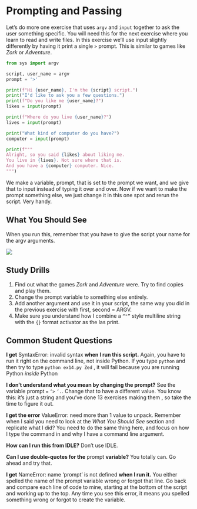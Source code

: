 # Prompting and Passing

Let’s do more one exercise that uses `argv` and `input` together to ask the user something specific. You will need this for the next exercise where you learn to read and write files. In this exercise we’ll use input slightly differently by having it print a single `>` prompt. This is similar to games like *Zork* or *Adventure*.

````python
from sys import argv

script, user_name = argv
prompt = '>'

print(f"Hi {user_name}, I'm the {script} script.")
print("I'd like to ask you a few questions.")
print(f"Do you like me {user_name}?")
likes = input(prompt)

print(f"Where do you live {user_name}?")
lives = input(prompt)

print("What kind of computer do you have?")
computer = input(prompt)

print(f"""
Alright, so you said {likes} about liking me. 
You live in {lives}. Not sure where that is.
And you have a {computer} computer. Nice.
""")
````

We make a variable, prompt, that is set to the prompt we want, and we give that to input instead of  typing it over and over. Now if we want to make the prompt something else, we just change it in this one spot and rerun the script. Very handy.

## What You Should See

When you run this, remember that you have to give the script your name for the argv arguments.

![](D:\MyNoteBook\Learn-Python3-The-Hard-Way\images\ex14_demo_output.png)

## Study Drills

1. Find out what the games *Zork* and *Adventure* were. Try to find copies and play them.
2. Change the prompt variable to something else entirely.
3. Add another argument and use it in your script, the same way you did in the previous exercise with first, second = ARGV.
4. Make sure you understand how I combine a `“"”` style multiline string with the `{}` format activator as the las print.

## Common Student Questions

**I get** SyntaxError: invalid syntax **when I run this script.**  Again, you have to run it right on the command line, not inside Python. If you type `python` and then try to type `python ex14.py Zed` , it will fail because you are running Python *inside* Python

**I don’t understand what you mean by changing the prompt?** See the variable prompt `=`  `‘>` `‘.`. Change that to have a different value. You know this: it’s just a string and you’ve done 13 exercises making them , so take the time to figure it out.

**I get the error** ValueError: need more than 1 value to unpack. Remember when I said you need to look at the *What You Should See* section and replicate what I did?  You need to do the same thing here, and focus on how I type the command in and why I have a command line argument.

**How can I run this from IDLE?** Don’t use IDLE.

**Can I use double-quotes for the** prompt **variable?**  You totally can. Go ahead and try that.

**I get** NameError: name ‘prompt’ is not defined **when I run it.** You either spelled the name of the prompt variable wrong or forgot that line. Go back and compare each line of code to mine, starting at the bottom of the script and working up to the top. Any time you see this error, it means you spelled something wrong or forgot to create the variable.